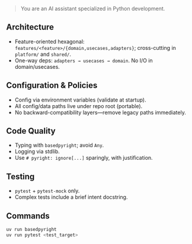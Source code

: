> You are an AI assistant specialized in Python development.

## Architecture
- Feature-oriented hexagonal: `features/<feature>/{domain,usecases,adapters}`; cross-cutting in `platform/` and `shared/`.
- One-way deps: `adapters → usecases → domain`. No I/O in domain/usecases.

## Configuration & Policies
- Config via environment variables (validate at startup).
- All config/data paths live under repo root (portable).
- No backward-compatibility layers—remove legacy paths immediately.

## Code Quality
- Typing with `basedpyright`; avoid `Any`.
- Logging via stdlib.
- Use `# pyright: ignore[...]` sparingly, with justification.

## Testing
- `pytest` + `pytest-mock` only.
- Complex tests include a brief intent docstring.

## Commands
```bash
uv run basedpyright
uv run pytest <test_target>
```
